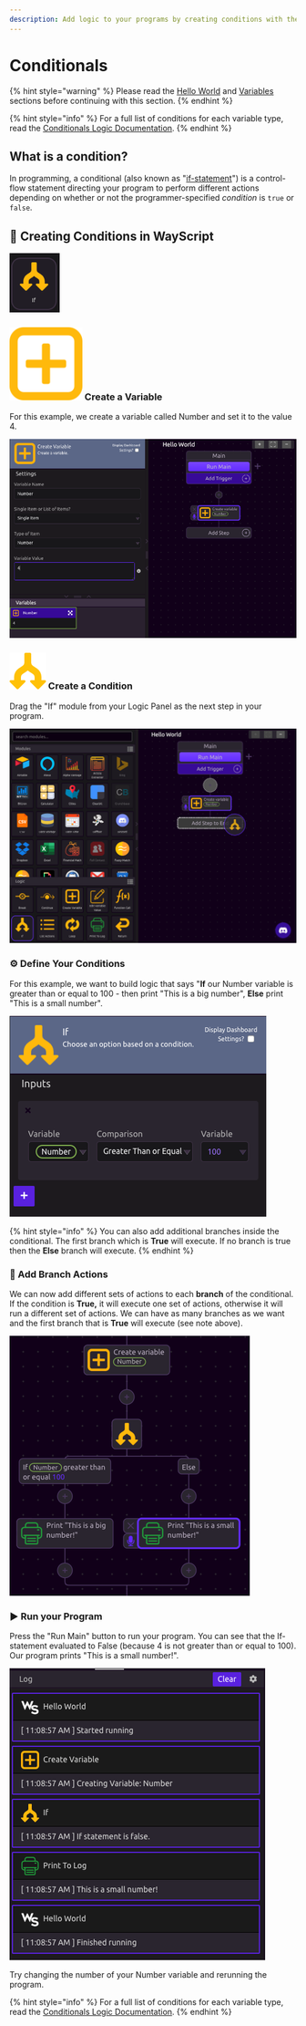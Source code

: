 ```yaml
---
description: Add logic to your programs by creating conditions with the If Module.
---
```


# Conditionals

{% hint style="warning" %}
Please read the [Hello World](hello-world.md) and [Variables](variables.md) sections before continuing with this section.
{% endhint %}

{% hint style="info" %}
For a full list of conditions for each variable type, read the [Conditionals Logic Documentation](../library/logic/conditionals.md).
{% endhint %}

## What is a condition?

In programming, a conditional \(also known as "[if-statement](../library/logic/conditionals.md#if-else)"\) is a control-flow statement directing your program to perform different actions depending on whether or not the programmer-specified _condition_ is `true` or `false`.

## 🌟 Creating Conditions in WayScript

![](../.gitbook/assets/screenshot-2019-07-15-17.32.43.png)

### ![](../.gitbook/assets/create_var.png) Create a Variable

For this example, we create a variable called Number and set it to the value 4. 

![](../.gitbook/assets/screenshot-2019-07-16-09.55.12.png)

### ![](../.gitbook/assets/conditional.png) Create a Condition

Drag the "If" module from your Logic Panel as the next step in your program.

![](../.gitbook/assets/screenshot-2019-07-16-10.10.10.png)

### ⚙ Define Your Conditions

For this example, we want to build logic that says "**If** our Number variable is greater than or equal to 100 - then print "This is a big number", **Else** print "This is a small number".

![If Number is Greater Than or Equal To to 100](../.gitbook/assets/screenshot-2019-07-16-11.03.50.png)

{% hint style="info" %}
You can also add additional branches inside the conditional. The first branch which is **True** will execute. If no branch is true then the **Else** branch will execute.
{% endhint %}

### 🌲 Add Branch Actions

We can now add different sets of actions to each **branch** of the conditional. If the condition is **True,** it will execute one set of actions, otherwise it will run a different set of actions. We can have as many branches as we want and the first branch that is **True** will execute \(see note above\).

![](../.gitbook/assets/screenshot-2019-07-16-11.07.47.png)

### ▶ Run your Program

Press the "Run Main" button to run your program. You can see that the If-statement evaluated to False \(because 4 is not greater than or equal to 100\). Our program prints "This is a small number!".

![](../.gitbook/assets/screenshot-2019-07-16-11.09.27.png)

Try changing the number of your Number variable and rerunning the program. 

{% hint style="info" %}
For a full list of conditions for each variable type, read the [Conditionals Logic Documentation](../library/logic/conditionals.md).
{% endhint %}


